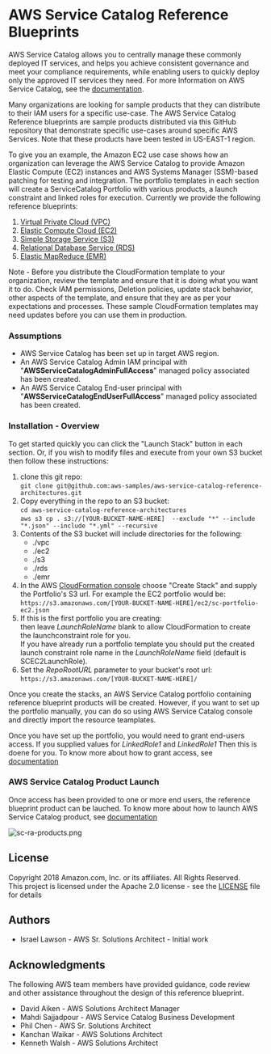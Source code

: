 # AWS Service Catalog Reference Blueprints

AWS Service Catalog allows you to centrally manage these commonly deployed IT services, and helps you achieve consistent governance 
and meet your compliance requirements, while enabling users to quickly deploy only the approved IT services they need. 
For more Information on AWS Service Catalog, see the 
[documentation](https://docs.aws.amazon.com/servicecatalog/latest/adminguide/introduction.html).

Many organizations are looking for sample products that they can distribute to their IAM users for a specific use-case. 
The AWS Service Catalog Reference blueprints are sample products distributed via this GitHub repository that demonstrate
 specific use-cases around specific AWS Services. Note that these products have been tested in US-EAST-1 region.

To give you an example, the Amazon EC2 use case shows how an organization can leverage the AWS Service Catalog to provide
 Amazon Elastic Compute (EC2) instances and AWS Systems Manager (SSM)-based patching for testing and integration.
 The portfolio templates in each section will create a ServiceCatalog Portfolio with various products, a launch constraint and linked roles for execution.
 Currently we provide the following reference blueprints:  
 1. [Virtual Private Cloud (VPC)](vpc)
 2. [Elastic Compute Cloud (EC2)](ec2)
 3. [Simple Storage Service (S3)](s3)
 4. [Relational Database Service (RDS)](rds)
 5. [Elastic MapReduce (EMR)](emr)

Note - Before you distribute the CloudFormation template to your organization, review the template and ensure that it is doing what you want it to do. Check IAM permissions, Deletion policies, update stack behavior, other aspects of the template, and ensure that they are as per your expectations and processes. These sample CloudFormation templates may need updates before you can use them in production.


### Assumptions

* AWS Service Catalog has been set up in target AWS region.
* An AWS Service Catalog Admin IAM principal with "**AWSServiceCatalogAdminFullAccess**" managed policy associated has been created.
* An AWS Service Catalog End-user principal with "**AWSServiceCatalogEndUserFullAccess**" managed policy associated has been created.

### Installation - Overview  
To get started quickly you can click the "Launch Stack" button in each section.  Or, if you wish to modify files and execute from your own
S3 bucket then follow these instructions:  
1. clone this git repo:  
  ```git clone git@github.com:aws-samples/aws-service-catalog-reference-architectures.git```  
2. Copy everything in the repo to an S3 bucket:  
  ```cd aws-service-catalog-reference-architectures```  
  ```aws s3 cp . s3://[YOUR-BUCKET-NAME-HERE]  --exclude "*" --include "*.json" --include "*.yml" --recursive``` 
3. Contents of the S3 bucket will include directories for the following:
    * ./vpc 
    * ./ec2
    * ./s3
    * ./rds
    * ./emr
6. In the AWS [CloudFormation console](https://console.aws.amazon.com/cloudformation) choose "Create Stack" and supply the Portfolio's S3 url. 
For example the EC2 portfolio would be:  
  ```https://s3.amazonaws.com/[YOUR-BUCKET-NAME-HERE]/ec2/sc-portfolio-ec2.json```  
7. If this is the first portfolio you are creating:  
 then leave _LaunchRoleName_ blank to allow CloudFormation to create the launchconstraint role for you.  
 If you have already run a portfolio template you should put the created launch constraint role name in the _LaunchRoleName_ field (default is SCEC2LaunchRole).
8. Set the _RepoRootURL_ parameter to your bucket's root url:  
  ```https://s3.amazonaws.com/[YOUR-BUCKET-NAME-HERE]/```  
  
Once you create the stacks, an AWS Service Catalog portfolio containing reference blueprint products will be created. 
However, if you want to set up the portfolio manually, you can do so using AWS Service Catalog console and directly import the resource teamplates.  

Once you have set up the portfolio, you would need to grant end-users access.  If you supplied values for _LinkedRole1_ and _LinkedRole1_ Then this is doene for you.
To know more about how to grant access, see [documentation](https://docs.aws.amazon.com/servicecatalog/latest/adminguide/getstarted-iamenduser.html)
### AWS Service Catalog Product Launch

Once access has been provided to one or more end users, the reference blueprint product can be lauched.  To know more about how to launch AWS Service Catalog product, see 
[documentation](https://docs.aws.amazon.com/servicecatalog/latest/userguide/enduser-launch.html)

![sc-ra-products.png](sc-ra-products.png)

## License  
Copyright 2018 Amazon.com, Inc. or its affiliates. All Rights Reserved.  
This project is licensed under the Apache 2.0 license - see the [LICENSE](LICENSE) file for details

## Authors

* Israel Lawson - AWS Sr. Solutions Architect - Initial work

## Acknowledgments

The following AWS team members have provided guidance, code review and other assistance throughout the design of this reference blueprint.

* David Aiken - AWS Solutions Architect Manager
* Mahdi Sajjadpour - AWS Service Catalog Business Development
* Phil Chen - AWS Sr. Solutions Architect
* Kanchan Waikar - AWS Solutions Architect
* Kenneth Walsh - AWS Solutions Architect

